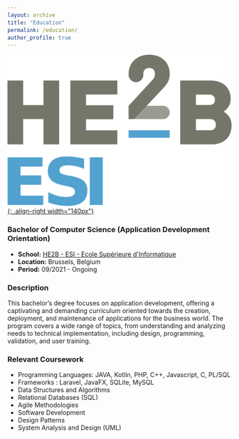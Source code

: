 ```yaml
---
layout: archive
title: "Education"
permalink: /education/
author_profile: true
---
```


[![HE2B-ESI LOGO](/images/Logo-esi.png){: .align-right width="140px"}](https://he2b.be/etudiant/)

### Bachelor of Computer Science (Application Development Orientation)

- **School:** [HE2B - ESI - Ecole Supérieure d'Informatique](https://he2b.be/etudiant/)
- **Location:** Brussels, Belgium
- **Period:** 09/2021 - Ongoing

### Description

This bachelor’s degree focuses on application development, offering a captivating and demanding curriculum oriented towards the creation, deployment, and maintenance of applications for the business world. The program covers a wide range of topics, from understanding and analyzing needs to technical implementation, including design, programming, validation, and user training.

### Relevant Coursework

- Programming Languages: JAVA, Kotlin, PHP, C++, Javascript, C, PL/SQL
- Frameworks : Laravel, JavaFX, SQLite, MySQL
- Data Structures and Algorithms
- Relational Databases (SQL)
- Agile Methodologies
- Software Development
- Design Patterns
- System Analysis and Design (UML)
